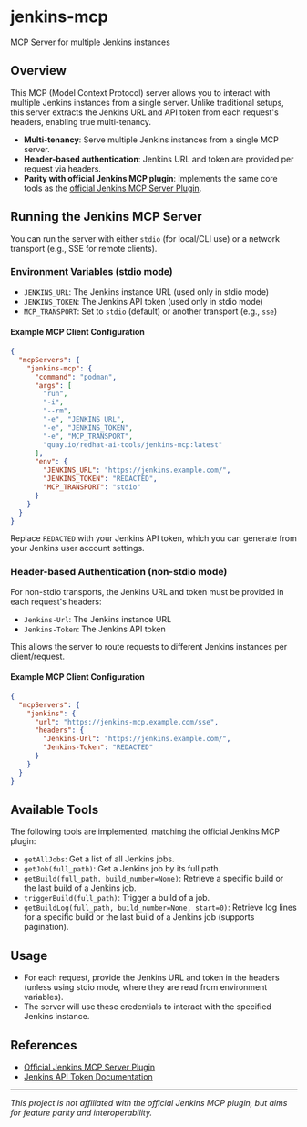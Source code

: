 # jenkins-mcp

MCP Server for multiple Jenkins instances

## Overview

This MCP (Model Context Protocol) server allows you to interact with multiple Jenkins instances from a single server. Unlike traditional setups, this server extracts the Jenkins URL and API token from each request's headers, enabling true multi-tenancy.

- **Multi-tenancy**: Serve multiple Jenkins instances from a single MCP server.
- **Header-based authentication**: Jenkins URL and token are provided per request via headers.
- **Parity with official Jenkins MCP plugin**: Implements the same core tools as the [official Jenkins MCP Server Plugin](https://plugins.jenkins.io/mcp-server/).

## Running the Jenkins MCP Server

You can run the server with either `stdio` (for local/CLI use) or a network transport (e.g., SSE for remote clients).

### Environment Variables (stdio mode)
- `JENKINS_URL`: The Jenkins instance URL (used only in stdio mode)
- `JENKINS_TOKEN`: The Jenkins API token (used only in stdio mode)
- `MCP_TRANSPORT`: Set to `stdio` (default) or another transport (e.g., `sse`)

#### Example MCP Client Configuration

```json
{
  "mcpServers": {
    "jenkins-mcp": {
      "command": "podman",
      "args": [
        "run",
        "-i",
        "--rm",
        "-e", "JENKINS_URL",
        "-e", "JENKINS_TOKEN",
        "-e", "MCP_TRANSPORT",
        "quay.io/redhat-ai-tools/jenkins-mcp:latest"
      ],
      "env": {
        "JENKINS_URL": "https://jenkins.example.com/",
        "JENKINS_TOKEN": "REDACTED",
        "MCP_TRANSPORT": "stdio"
      }
    }
  }
}
```

Replace `REDACTED` with your Jenkins API token, which you can generate from your Jenkins user account settings.

### Header-based Authentication (non-stdio mode)
For non-stdio transports, the Jenkins URL and token must be provided in each request's headers:
- `Jenkins-Url`: The Jenkins instance URL
- `Jenkins-Token`: The Jenkins API token

This allows the server to route requests to different Jenkins instances per client/request.

#### Example MCP Client Configuration

```json
{
  "mcpServers": {
    "jenkins": {
      "url": "https://jenkins-mcp.example.com/sse",
      "headers": {
        "Jenkins-Url": "https://jenkins.example.com/",
        "Jenkins-Token": "REDACTED"
      }
    }
  }
}
```

## Available Tools

The following tools are implemented, matching the official Jenkins MCP plugin:

- `getAllJobs`: Get a list of all Jenkins jobs.
- `getJob(full_path)`: Get a Jenkins job by its full path.
- `getBuild(full_path, build_number=None)`: Retrieve a specific build or the last build of a Jenkins job.
- `triggerBuild(full_path)`: Trigger a build of a job.
- `getBuildLog(full_path, build_number=None, start=0)`: Retrieve log lines for a specific build or the last build of a Jenkins job (supports pagination).

## Usage

- For each request, provide the Jenkins URL and token in the headers (unless using stdio mode, where they are read from environment variables).
- The server will use these credentials to interact with the specified Jenkins instance.

## References
- [Official Jenkins MCP Server Plugin](https://plugins.jenkins.io/mcp-server/)
- [Jenkins API Token Documentation](https://www.jenkins.io/blog/2018/07/02/new-api-token-system/)

---

*This project is not affiliated with the official Jenkins MCP plugin, but aims for feature parity and interoperability.*
